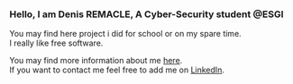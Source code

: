 ### Hello, I am Denis REMACLE, A Cyber-Security student @ESGI

You may find here project i did for school or on my spare time.  
I really like free software.  

You may find more information about me [here](https://denis-remacle.github.io/).  
If you want to contact me feel free to add me on [LinkedIn](https://www.linkedin.com/in/denis-remacle/). 
